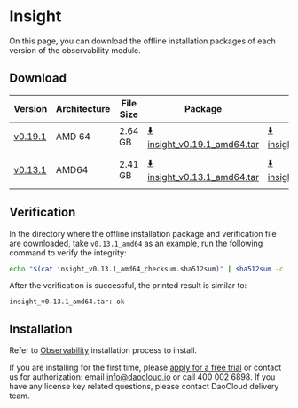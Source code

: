 # Insight

On this page, you can download the offline installation packages of each version of the observability module.

## Download

| Version  | Architecture | File Size | Package     | Checksum File      | Update Date |
|----------|--------------|-----------|-------------|--------------------|-------------|
| [v0.19.1](../../insight/intro/releasenote.md#v0190) | AMD 64 | 2.64 GB | [:arrow_down: insight_v0.19.1_amd64.tar](https://qiniu-download-public.daocloud.io/DaoCloud_Enterprise/insight_v0.19.1_amd64.tar) | [:arrow_down: insight_v0.19.1_amd64_checksum.sha512sum](https://qiniu-download-public.daocloud.io/DaoCloud_Enterprise/insight_v0.19.1_amd64_checksum.sha512sum) | 2023-08-04 |
| [v0.13.1](../../insight/intro/releasenote.md) | AMD64 | 2.41 GB | [:arrow_down: insight_v0.13.1_amd64.tar](https://qiniu-download-public.daocloud.io/DaoCloud_Enterprise/insight_v0.13.1_amd64.tar) | [:arrow_down: insight_v0.13.1_amd64_checksum.sha512sum](https://qiniu-download-public.daocloud.io/DaoCloud_Enterprise/insight_v0.13.1_amd64_checksum.sha512sum) | 2022 -12-30 |

## Verification

In the directory where the offline installation package and verification file are downloaded,
take `v0.13.1_amd64` as an example, run the following command to verify the integrity:

```sh
echo "$(cat insight_v0.13.1_amd64_checksum.sha512sum)" | sha512sum -c
```

After the verification is successful, the printed result is similar to:

```none
insight_v0.13.1_amd64.tar: ok
```

## Installation

Refer to [Observability](../../insight/quickstart/install/offline-install.md) installation process to install.

If you are installing for the first time, please [apply for a free trial](../../dce/license0.md) or contact us for authorization: email info@daocloud.io or call 400 002 6898.
If you have any license key related questions, please contact DaoCloud delivery team.
